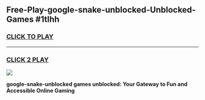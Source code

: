
## Free-Play-google-snake-unblocked-Unblocked-Games #1tlhh
<h3>
<a href="https://news.freeplayer.one?title=google-snake-unblocked&ref=8M">CLICK TO PLAY</a></h3>
<hr>

<h3>
<a href="https://news.freeplayer.one?title=google-snake-unblocked&ref=8M">CLICK 2 PLAY</a>
  
</h3>

<a href="https://news.freeplayer.one?title=google-snake-unblocked&ref=8M"><img src="https://clearcache.store/games.png"></a>


**google-snake-unblocked games unblocked: Your Gateway to Fun and Accessible Online Gaming**

